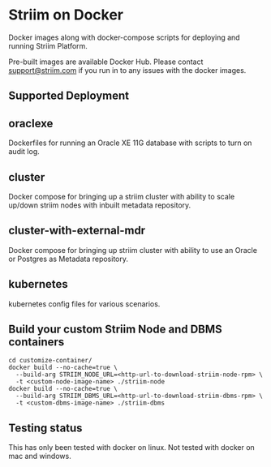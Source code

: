 # Striim on Docker

Docker images along with docker-compose scripts for deploying and running Striim Platform.

Pre-built images are available Docker Hub. Please contact support@striim.com
if you run in to any issues with the docker images.

## Supported Deployment 

## oraclexe

Dockerfiles for running an Oracle XE 11G database with scripts to turn on audit log.

## cluster

Docker compose for bringing up a striim cluster with ability to scale up/down striim nodes with inbuilt metadata repository.

## cluster-with-external-mdr

Docker compose for bringing up striim cluster with ability to use an Oracle or Postgres as Metadata repository.

## kubernetes

kubernetes config files for various scenarios.

## Build your custom Striim Node and DBMS containers

```
cd customize-container/
docker build --no-cache=true \
  --build-arg STRIIM_NODE_URL=<http-url-to-download-striim-node-rpm> \
  -t <custom-node-image-name> ./striim-node
docker build --no-cache=true \
  --build-arg STRIIM_DBMS_URL=<http-url-to-download-striim-dbms-rpm> \
  -t <custom-dbms-image-name> ./striim-dbms
```

## Testing status

This has only been tested with docker on linux.
Not tested with docker on mac and windows.
